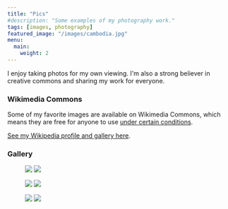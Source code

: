 ```yaml
---
title: "Pics"
#description: "Some examples of my photography work."
tags: [images, photography]
featured_image: "/images/cambodia.jpg"
menu:
  main:
    weight: 2
---
```


I enjoy taking photos for my own viewing. I'm also a strong believer in creative commons and sharing my work for everyone.

### Wikimedia Commons

Some of my favorite images are available on Wikimedia Commons, which means they are free for anyone to use [under certain conditions](https://commons.wikimedia.org/wiki/Commons:Reusing_content_outside_Wikimedia).

[See my Wikipedia profile and gallery here](https://en.wikipedia.org/wiki/User:Lianguanlun). 

### Gallery

<figure>
	<a class="fl-ns w-50 pa1"href="https://commons.wikimedia.org/wiki/File:Montreal_from_above_Mont_Royal.jpg"><img src="https://upload.wikimedia.org/wikipedia/commons/thumb/8/88/Montreal_from_above_Mont_Royal.jpg/800px-Montreal_from_above_Mont_Royal.jpg"></a>
	<a class="fl-ns w-50 pa1"href="https://commons.wikimedia.org/wiki/File:Aerial_view_of_Lac_du_Chevreuil.jpg"><img src="https://upload.wikimedia.org/wikipedia/commons/thumb/8/86/Aerial_view_of_Lac_du_Chevreuil.jpg/800px-Aerial_view_of_Lac_du_Chevreuil.jpg"></a>
</figure>

<figure>
	<a class="fl-ns w-50 pa1"href="https://commons.wikimedia.org/wiki/File:Jiuqu_Brook_in_Wuyi_Mountains.jpg"><img src="https://upload.wikimedia.org/wikipedia/commons/thumb/a/ac/Jiuqu_Brook_in_Wuyi_Mountains.jpg/800px-Jiuqu_Brook_in_Wuyi_Mountains.jpg"></a>
	<a class="fl-ns w-50 pa1"href="https://commons.wikimedia.org/wiki/File:Street_corner_in_Hanoi.JPG"><img src="https://upload.wikimedia.org/wikipedia/commons/thumb/6/60/Street_corner_in_Hanoi.JPG/800px-Street_corner_in_Hanoi.JPG"></a>
</figure>

<figure>
	<a class="fl-ns w-50 pa1"href="https://commons.wikimedia.org/wiki/File:Hoi%27an_by_the_river.jpg"><img src="https://upload.wikimedia.org/wikipedia/commons/thumb/6/61/Hoi%27an_by_the_river.jpg/800px-Hoi%27an_by_the_river.jpg"></a>
	<a class="fl-ns w-50 pa1"href="https://commons.wikimedia.org/wiki/File:Aerial_view_of_Lac_Rheaume.jpg"><img src="https://upload.wikimedia.org/wikipedia/commons/thumb/b/b1/Aerial_view_of_Lac_Rheaume.jpg/800px-Aerial_view_of_Lac_Rheaume.jpg"></a>
</figure>

